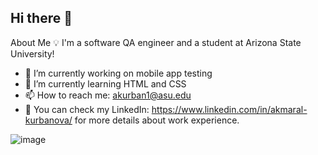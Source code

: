 ## Hi there 👋

 About Me
💡   I'm a software QA engineer and a student at Arizona State University!
- 🔭 I’m currently working on mobile app testing
- 🌱 I’m currently learning HTML and CSS
- 📫 How to reach me: akurban1@asu.edu
- 📄  You can check my LinkedIn: https://www.linkedin.com/in/akmaral-kurbanova/ for more details about work experience.

![image](https://github.com/user-attachments/assets/bea8f364-4c34-4ec2-9301-9dc06ae311e4)

